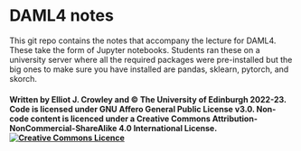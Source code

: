 # DAML4 notes

This git repo contains the notes that accompany the lecture for DAML4. These take the form of Jupyter notebooks. Students ran these on a university server where all the required packages were pre-installed but the big ones to make sure you have installed are pandas, sklearn, pytorch, and skorch.

#### Written by Elliot J. Crowley and &copy; The University of Edinburgh 2022-23. Code is licensed under GNU Affero General Public License v3.0. Non-code content is licenced under a Creative Commons Attribution-NonCommercial-ShareAlike 4.0 International License. <a rel="license" href="http://creativecommons.org/licenses/by-nc-sa/4.0/"><img alt="Creative Commons Licence" style="border-width:0" src="https://i.creativecommons.org/l/by-nc-sa/4.0/80x15.png" /></a>
